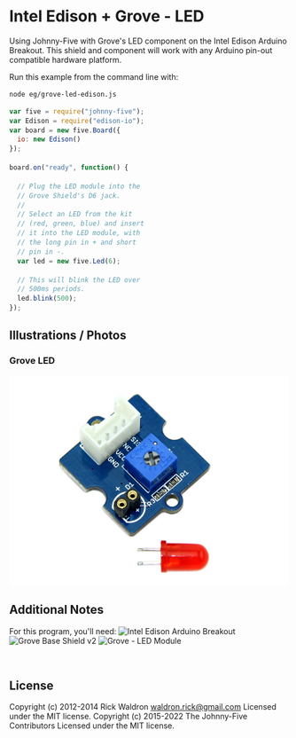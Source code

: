 <!--remove-start-->

# Intel Edison + Grove - LED

<!--remove-end-->


Using Johnny-Five with Grove's LED component on the Intel Edison Arduino Breakout. This shield and component will work with any Arduino pin-out compatible hardware platform.







Run this example from the command line with:
```bash
node eg/grove-led-edison.js
```


```javascript
var five = require("johnny-five");
var Edison = require("edison-io");
var board = new five.Board({
  io: new Edison()
});

board.on("ready", function() {

  // Plug the LED module into the
  // Grove Shield's D6 jack.
  //
  // Select an LED from the kit
  // (red, green, blue) and insert
  // it into the LED module, with
  // the long pin in + and short
  // pin in -.
  var led = new five.Led(6);

  // This will blink the LED over
  // 500ms periods.
  led.blink(500);
});


```


## Illustrations / Photos


### Grove LED



![docs/images/grove-led.jpg](images/grove-led.jpg)  






## Additional Notes
For this program, you'll need:
![Intel Edison Arduino Breakout](https://cdn.sparkfun.com//assets/parts/1/0/1/3/9/13097-06.jpg)
![Grove Base Shield v2](http://www.seeedstudio.com/depot/images/product/base%20shield%20V2_01.jpg)
![Grove - LED Module](http://www.seeedstudio.com/depot/images/product/Red%20LED.jpg)

&nbsp;

<!--remove-start-->

## License
Copyright (c) 2012-2014 Rick Waldron <waldron.rick@gmail.com>
Licensed under the MIT license.
Copyright (c) 2015-2022 The Johnny-Five Contributors
Licensed under the MIT license.

<!--remove-end-->
